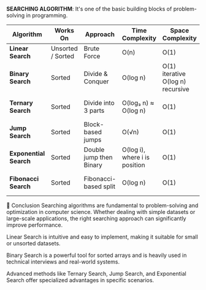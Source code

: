 **SEARCHING ALGORITHM**:
It's one of the basic building blocks of problem-solving in programming.


| Algorithm              | Works On          | Approach                | Time Complexity               | Space Complexity                     | Use Case Example                                     |
| ---------------------- | ----------------- | ----------------------- | ----------------------------- | ------------------------------------ | ---------------------------------------------------- |
| **Linear Search**      | Unsorted / Sorted | Brute Force             | O(n)                          | O(1)                                 | Small datasets or unsorted arrays                    |
| **Binary Search**      | Sorted            | Divide & Conquer        | O(log n)                      | O(1) iterative<br>O(log n) recursive | Large sorted arrays                                  |
| **Ternary Search**     | Sorted            | Divide into 3 parts     | O(log₃ n) ≈ O(log n)          | O(1)                                 | Mathematical optimization problems                   |
| **Jump Search**        | Sorted            | Block-based jumps       | O(√n)                         | O(1)                                 | Search in large sorted arrays                        |
| **Exponential Search** | Sorted            | Double jump then Binary | O(log i), where i is position | O(1)                                 | Unbounded/infinite arrays                            |
| **Fibonacci Search**   | Sorted            | Fibonacci-based split   | O(log n)                      | O(1)                                 | Similar to binary search, but uses Fibonacci numbers |


🧾 Conclusion
Searching algorithms are fundamental to problem-solving and optimization in computer science. Whether dealing with simple datasets or large-scale applications, the right searching approach can significantly improve performance.

Linear Search is intuitive and easy to implement, making it suitable for small or unsorted datasets.

Binary Search is a powerful tool for sorted arrays and is heavily used in technical interviews and real-world systems.

Advanced methods like Ternary Search, Jump Search, and Exponential Search offer specialized advantages in specific scenarios.
